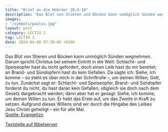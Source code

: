 ```yaml
---
title: "Brief an die Hebräer 10,4-10"
description: "Das Blut von Stieren und Böcken kann unmöglich Sünden wegnehmen. Darum spricht Christus bei seinem Eintritt in die Welt: Schlacht- und Speiseopfer hast du nicht gefordert, doch einen Leib hast du mir bereitet; an Brand- und Sündopfern hast du kein Gefallen. Da sagte ich: Siehe, i...."
images:
- "/symbols/paulus.jpg"
layout: post
category: LECTIO 2
tag: LECTIO 2
date: 2024-04-08 07:30:00 +0100
---
```

Das Blut von Stieren und Böcken kann unmöglich Sünden wegnehmen.
Darum spricht Christus bei seinem Eintritt in die Welt: Schlacht- und Speiseopfer hast du nicht gefordert, doch einen Leib hast du mir bereitet;
an Brand- und Sündopfern hast du kein Gefallen.
Da sagte ich: Siehe, ich komme – so steht es über mich in der Schriftrolle –, um deinen Willen, Gott, zu tun.<!--more-->
Zunächst sagt er: Schlacht- und Speiseopfer, Brand- und Sündopfer forderst du nicht, du hast daran kein Gefallen, obgleich sie doch nach dem Gesetz dargebracht werden;
dann aber hat er gesagt: Siehe, ich komme, um deinen Willen zu tun. Er hebt das Erste auf, um das Zweite in Kraft zu setzen.
Aufgrund dieses Willens sind wir durch die Hingabe des Leibes Jesu Christi geheiligt – ein für alle Mal.<br>
[Quelle: Evangelizo](https://evangeliumtagfuertag.org/DE/gospel)

[Textstelle auf Bibelserver](https://www.bibleserver.com/EU/Hebräer10,4-10)
